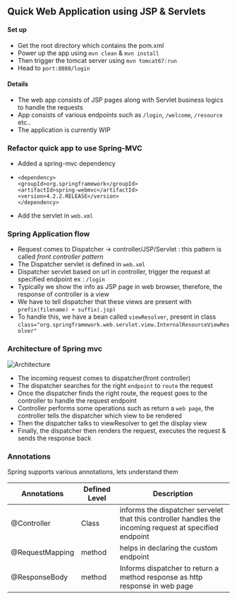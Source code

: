 ## Quick Web Application using JSP & Servlets

#### Set up 

- Get the root directory which contains the pom.xml
- Power up the app using `mvn clean` & `mvn install`
- Then trigger the tomcat server using `mvn tomcat67:run`
- Head to `port:8080/login`

#### Details 

- The web app consists of JSP pages along with Servlet business logics to handle the requests
- App consists of various endpoints such as `/login`, `/welcome`, `/resource` etc..
- The application is currently WIP

### Refactor quick app to use Spring-MVC

- Added a spring-mvc dependency 
- ```
  <dependency>
  <groupId>org.springframework</groupId>
  <artifactId>spring-webmvc</artifactId>
  <version>4.2.2.RELEASE</version>
  </dependency>
  ```
- Add the servlet in `web.xml`


### Spring Application flow

- Request comes to Dispatcher -> controller/JSP/Servlet : this pattern is called _front controller pattern_
- The Dispatcher servlet is defined in `web.xml`
- Dispatcher servlet based on url in controller, trigger the request at specified endpoint ex : `/login`
- Typically we show the info as JSP page in web browser, therefore, the response of controller is a view
- We have to tell dispatcher that these views are present with `prefix(filename) + suffix(.jsp)`
- To handle this, we have a bean called `viewResolver`, present in class `class="org.springframework.web.servlet.view.InternalResourceViewResolver"`

### Architecture of Spring mvc

![Architecture](https://media.geeksforgeeks.org/wp-content/uploads/20231106150237/Spring-MVC-Framework-Control-flow-Diagram.png)
- The incoming request comes to dispatcher(front controller)
- The dispatcher searches for the right `endpoint` to `route` the request
- Once the dispatcher finds the right route, the request goes to the controller to handle the request endpoint
- Controller performs some operations such as return a `web page`, the controller tells the dispatcher which view to be rendered
- Then the dispatcher talks to viewResolver to get the display view
- Finally, the dispatcher then renders the request, executes the request & sends the response back


### Annotations
 Spring supports various annotations, lets understand them 

| Annotations     | Defined Level | Description                                                                                             |
|-----------------|---------------|---------------------------------------------------------------------------------------------------------|
| @Controller     | Class         | informs the dispatcher servelet that this controller handles the incoming request at specified endpoint |
| @RequestMapping | method        | helps in declaring the custom endpoint                                                                  |
| @ResponseBody   | method        | Informs dispatcher to return a method response as http response in web page                             |
